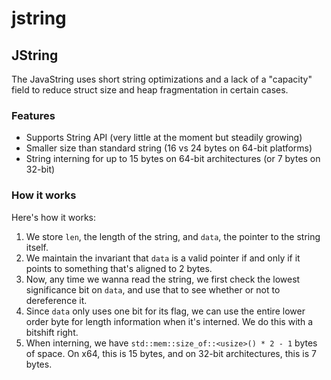 # jstring

## JString
The JavaString uses short string optimizations and a lack of a "capacity"
field to reduce struct size and heap fragmentation in certain cases.

### Features

- Supports String API (very little at the moment but steadily growing)
- Smaller size than standard string (16 vs 24 bytes on 64-bit platforms)
- String interning for up to 15 bytes on 64-bit architectures (or 7 bytes on 32-bit)

### How it works
Here's how it works:

1. We store `len`, the length of the string, and `data`, the pointer to the
   string itself.
2. We maintain the invariant that `data` is a valid pointer if and only if
   it points to something that's aligned to 2 bytes.
3. Now, any time we wanna read the string, we first check the lowest significance
   bit on `data`, and use that to see whether or not to dereference it.
4. Since `data` only uses one bit for its flag, we can use the entire lower
   order byte for length information when it's interned. We do this with a
   bitshift right.
5. When interning, we have `std::mem::size_of::<usize>() * 2 - 1` bytes of space.
   On x64, this is 15 bytes, and on 32-bit architectures, this is 7 bytes.
